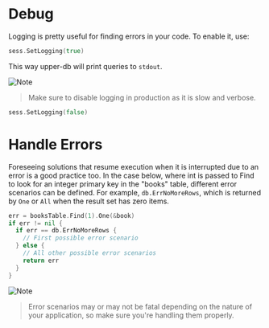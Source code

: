 # Debug

Logging is pretty useful for finding errors in your code. To enable it, use:

```go
sess.SetLogging(true)
```

This way upper-db will print queries to `stdout`. 

![Note](https://github.com/LizGoro90/db-tour/tree/master/static/img)
> Make sure to disable logging in production as it is slow and verbose. 

```go
sess.SetLogging(false)
```

# Handle Errors

Foreseeing solutions that resume execution when it is interrupted due to an
error is a good practice too. In the case below, where int is passed to Find
to look for an integer primary key in the "books" table, different error 
scenarios can be defined. For example, `db.ErrNoMoreRows`, which is returned 
by `One` or `All` when the result set has zero items.

```go
err = booksTable.Find(1).One(&book)
if err != nil {
  if err == db.ErrNoMoreRows {
    // First possible error scenario
  } else {
    // All other possible error scenarios
    return err
  }
}
```

![Note](https://github.com/LizGoro90/db-tour/tree/master/static/img)
> Error scenarios may or may not be fatal depending on the nature of your
application, so make sure you're handling them properly. 
